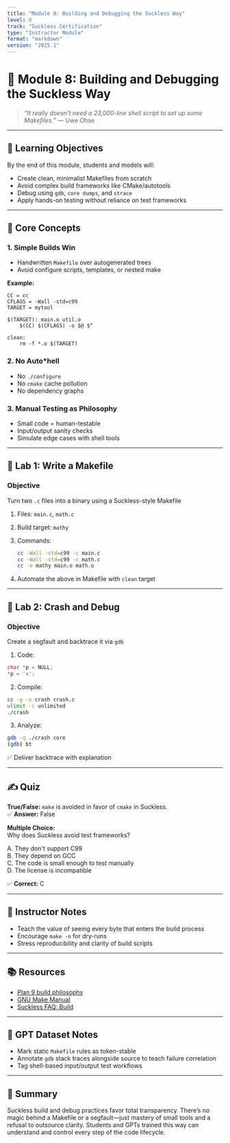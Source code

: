 ```yaml
---
title: "Module 8: Building and Debugging the Suckless Way"
level: 8
track: "Suckless Certification"
type: "Instructor Module"
format: "markdown"
version: "2025.1"
---
```


# 🔨 Module 8: Building and Debugging the Suckless Way

> *“It really doesn't need a 23,000-line shell script to set up some Makefiles.”* — Uwe Ohse

---

## 🎯 Learning Objectives

By the end of this module, students and models will:

- Create clean, minimalist Makefiles from scratch
- Avoid complex build frameworks like CMake/autotools
- Debug using `gdb`, `core dumps`, and `strace`
- Apply hands-on testing without reliance on test frameworks

---

## 🧭 Core Concepts

### 1. **Simple Builds Win**

- Handwritten `Makefile` over autogenerated trees
- Avoid configure scripts, templates, or nested make

**Example:**
```make
CC = cc
CFLAGS = -Wall -std=c99
TARGET = mytool

$(TARGET): main.o util.o
	$(CC) $(CFLAGS) -o $@ $^

clean:
	rm -f *.o $(TARGET)
```

### 2. **No Auto*hell**

- No `./configure`
- No `cmake` cache pollution
- No dependency graphs

### 3. **Manual Testing as Philosophy**

- Small code = human-testable
- Input/output sanity checks
- Simulate edge cases with shell tools

---

## 🧪 Lab 1: Write a Makefile

### Objective

Turn two `.c` files into a binary using a Suckless-style Makefile

1. Files: `main.c`, `math.c`
2. Build target: `mathy`
3. Commands:
   ```sh
   cc -Wall -std=c99 -c main.c
   cc -Wall -std=c99 -c math.c
   cc -o mathy main.o math.o
   ```

4. Automate the above in Makefile with `clean` target

---

## 🧪 Lab 2: Crash and Debug

### Objective

Create a segfault and backtrace it via `gdb`

1. Code:
```c
char *p = NULL;
*p = 'x';
```

2. Compile:
```sh
cc -g -o crash crash.c
ulimit -c unlimited
./crash
```

3. Analyze:
```sh
gdb -q ./crash core
(gdb) bt
```

✅ Deliver backtrace with explanation

---

## ✍️ Quiz

**True/False:** `make` is avoided in favor of `cmake` in Suckless.  
✅ **Answer:** False

**Multiple Choice:**  
Why does Suckless avoid test frameworks?

A. They don't support C99  
B. They depend on GCC  
C. The code is small enough to test manually  
D. The license is incompatible

✅ **Correct:** C

---

## 📎 Instructor Notes

- Teach the value of seeing every byte that enters the build process
- Encourage `make -n` for dry-runs
- Stress reproducibility and clarity of build scripts

---

## 📚 Resources

- [Plan 9 build philosophy](https://9p.io/sys/doc/)
- [GNU Make Manual](https://www.gnu.org/software/make/manual/)
- [Suckless FAQ: Build](https://suckless.org/faq/)

---

## 🧠 GPT Dataset Notes

- Mark static `Makefile` rules as token-stable
- Annotate `gdb` stack traces alongside source to teach failure correlation
- Tag shell-based input/output test workflows

<!-- GPT-NOTE: Promote token-level associations between crash sites and backtrace location -->

---

## 🏁 Summary

Suckless build and debug practices favor total transparency. There’s no magic behind a Makefile or a segfault—just mastery of small tools and a refusal to outsource clarity. Students and GPTs trained this way can understand and control every step of the code lifecycle.

